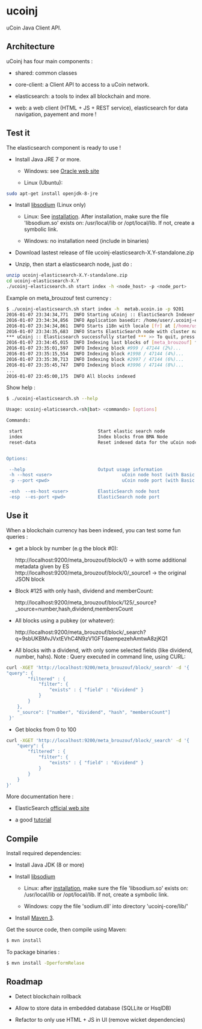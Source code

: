 ucoinj
======

uCoin Java Client API.



## Architecture

uCoinj has four main components :

 - shared: common classes
 
 - core-client: a Client API to access to a uCoin network.
   
 - elasticsearch: a tools to index all blockchain and more.
    
 - web: a web client (HTML + JS + REST service), elasticsearch for data navigation, payement and more !


## Test it

The elasticsearch component is ready to use !

 - Install Java JRE 7 or more.
 
    - Windows: see [Oracle web site](http://oracle.com/java/index.html)
    
    - Linux (Ubuntu):
 
```bash
sudo apt-get install openjdk-8-jre 
```

 - Install [libsodium](http://doc.libsodium.org/installation/index.html) (Linux only)
  
     - Linux: See [installation](http://doc.libsodium.org/installation/index.html). After installation, make sure the file 'libsodium.so' 
       exists on: /usr/local/lib or /opt/local/lib. If not, create a symbolic link.
       
     - Windows: no installation need (include in binaries) 
  
 - Download lastest release of file ucoinj-elasticsearch-X.Y-standalone.zip
 
 - Unzip, then start a elasticsearch node, just do :
 
```bash
unzip ucoinj-elasticsearch-X.Y-standalone.zip
cd ucoinj-elasticsearch-X.Y
./ucoinj-elasticsearch.sh start index -h <node_host> -p <node_port>
```

Example on meta_brouzouf test currency :

```bash
$ ./ucoinj-elasticsearch.sh start index -h  metab.ucoin.io -p 9201
2016-01-07 23:34:34,771  INFO Starting uCoinj :: ElasticSearch Indexer with arguments [start, index, -h, metab.ucoin.io, -p, 9201]
2016-01-07 23:34:34,856  INFO Application basedir: /home/user/.ucoinj-elasticsearch
2016-01-07 23:34:34,861  INFO Starts i18n with locale [fr] at [/home/user/.ucoinj-elasticsearch/data/i18n]
2016-01-07 23:34:35,683  INFO Starts ElasticSearch node with cluster name [ucoinj-elasticsearch] at [/home/user/.ucoinj-elasticsearch/data].
*** uCoinj :: Elasticsearch successfully started *** >> To quit, press [Q] or enter
2016-01-07 23:34:45,015  INFO Indexing last blocks of [meta_brouzouf] from peer [metab.ucoin.io:9201]
2016-01-07 23:35:01,597  INFO Indexing block #999 / 47144 (2%)...
2016-01-07 23:35:15,554  INFO Indexing block #1998 / 47144 (4%)...
2016-01-07 23:35:30,713  INFO Indexing block #2997 / 47144 (6%)...
2016-01-07 23:35:45,747  INFO Indexing block #3996 / 47144 (8%)...
...
2016-01-07 23:45:00,175  INFO All blocks indexed 
```

Show help :

```bash
$ ./ucoinj-elasticsearch.sh --help

Usage: ucoinj-elaticsearch.<sh|bat> <commands> [options]

Commands:

 start                            Start elastic search node
 index                            Index blocks from BMA Node
 reset-data                       Reset indexed data for the uCoin node's currency


Options:

 --help                           Output usage information
 -h --host <user>                          uCoin node host (with Basic Merkled API)
 -p --port <pwd>                           uCoin node port (with Basic Merkled API)

 -esh  --es-host <user>           ElasticSearch node host
 -esp  --es-port <pwd>            ElasticSearch node port

```

## Use it

When a blockchain currency has been indexed, you can test some fun queries :

 - get a block by number (e.g the block #0):
    
    http://localhost:9200/meta_brouzouf/block/0 -> with some additional metadata given by ES
    http://localhost:9200/meta_brouzouf/block/0/_source1 -> the original JSON block
        
 - Block #125 with only hash, dividend and memberCount:
 
    http://localhost:9200/meta_brouzouf/block/125/_source?_source=number,hash,dividend,membersCount
      
 - All blocks using a pubkey (or whatever):
 
    http://localhost:9200/meta_brouzouf/block/_search?q=9sbUKBMvJVxtEVhC4N9zV1GFTdaempezehAmtwA8zjKQ1
       
 - All blocks with a dividend, with only some selected fields (like dividend, number, hahs).
   Note : Query executed in command line, using CURL:

```bash
curl -XGET 'http://localhost:9200/meta_brouzouf/block/_search' -d '{
"query": {
        "filtered" : {
            "filter": {
                "exists" : { "field" : "dividend" }
            }
        }
    },
    "_source": ["number", "dividend", "hash", "membersCount"]
 }'
```
        
 - Get blocks from 0 to 100 

```bash
curl -XGET 'http://localhost:9200/meta_brouzouf/block/_search' -d '{
    "query": {
        "filtered" : {
            "filter": {
                "exists" : { "field" : "dividend" }
            }
        }
    }
}'
```


More documentation here :

  - ElasticSearch [official web site](http://www.elastic.co/guide/en/elasticsearch/reference/1.3/docs-get.html#get-source-filtering)
  
  - a good [tutorial](http://okfnlabs.org/blog/2013/07/01/elasticsearch-query-tutorial.html) 


## Compile
 
 Install required dependencies:
 
  - Install Java JDK (8 or more) 
  
  - Install [libsodium](http://doc.libsodium.org/installation/index.html)
 
    - Linux: after [installation](http://doc.libsodium.org/installation/index.html), make sure the file 'libsodium.so' exists on: /usr/local/lib or /opt/local/lib.
      If not, create a symbolic link.
 
    - Windows: copy the file 'sodium.dll' into directory 'ucoinj-core/lib/'
 
  - Install [Maven 3](http://maven.apache.org/).
 
 Get the source code, then compile using Maven:
  
```bash
$ mvn install
```
 
 To package binaries :

```bash
$ mvn install -DperformRelase
```

## Roadmap

 - Detect blockchain rollback
 
 - Allow to store data in embedded database (SQLLite or HsqlDB) 
 
 - Refactor to only use HTML + JS in UI (remove wicket dependencies) 
